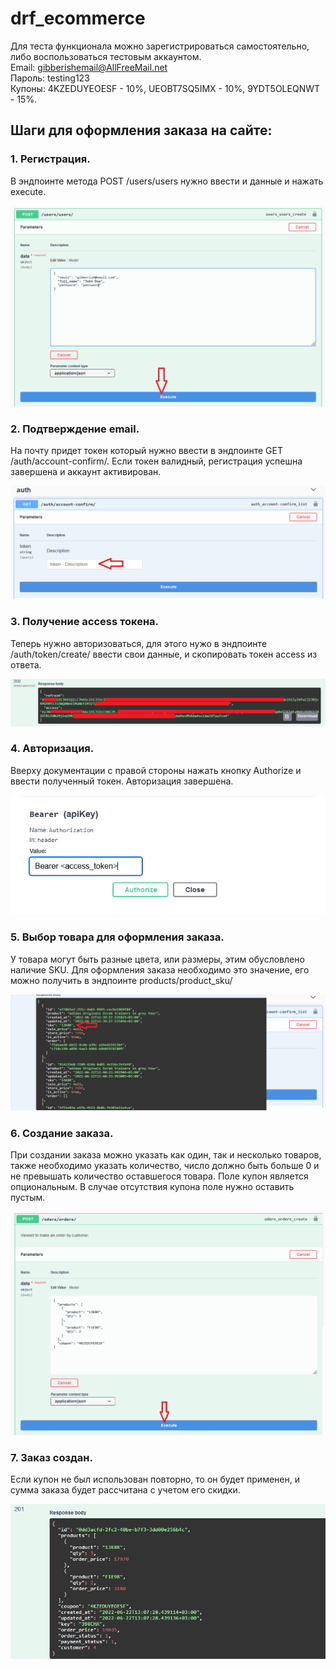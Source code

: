 # drf_ecommerce
Для теста функционала можно зарегистрироваться самостоятельно, либо воспользоваться тестовым аккаунтом.<br>
Email: gibberishemail@AllFreeMail.net<br>
Пароль: testing123<br>
Купоны: 4KZEDUYEOESF - 10%, UEOBT7SQ5IMX - 10%, 9YDT5OLEQNWT - 15%.

## Шаги для оформления заказа на сайте:

### 1. Регистрация. 
В эндпоинте метода POST /users/users нужно ввести и данные и нажать execute.

![register](/img/register.png)

### 2. Подтверждение email. 
На почту придет токен который нужно ввести в эндпоинте GET /auth/account-confirm/. Если токен валидный, регистрация успешна завершена и аккаунт активирован.

![confirmation](/img/email_confirm.png)

### 3. Получение access токена. 
Теперь нужно авторизоваться, для этого нужо в эндпоинте /auth/token/create/ ввести свои данные, и скопировать токен access из ответа.

![confirmation](/img/access.png)

### 4. Авторизация.
Вверху документации с правой стороны нажать кнопку Authorize и ввести полученный токен. Авторизация завершена.

![confirmation](/img/authorization.png)

### 5. Выбор товара для оформления заказа. 
У товара могут быть разные цвета, или размеры, этим обусловлено наличие SKU. Для оформления заказа необходимо это значение, его можно получить в эндпоинте products/product_sku/

![confirmation](/img/choosing_sku.png)

### 6. Создание заказа. 
При создании заказа можно указать как один, так и несколько товаров, также необходимо указать количество, число должно быть больше 0 и не превышать количество оставшегося товара. Поле купон является опциональным. В случае отсутствия купона поле нужно оставить пустым. 

![confirmation](/img/order.png)

### 7. Заказ создан. 
Если купон не был использован повторно, то он будет применен, и сумма заказа будет рассчитана с учетом его скидки.

![confirmation](/img/place_order.png)

